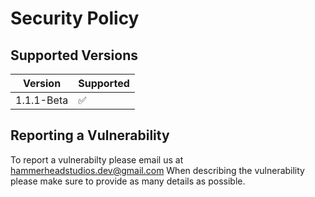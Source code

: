 # Security Policy

## Supported Versions

| Version | Supported          |
| ------- | ------------------ |
| 1.1.1-Beta | :white_check_mark: |

## Reporting a Vulnerability
To report a vulnerabilty please email us at hammerheadstudios.dev@gmail.com When describing the vulnerability please make sure to provide as many details as possible.
